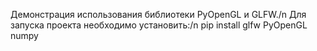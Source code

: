 Демонстрация использования библиотеки PyOpenGL и GLFW./n
Для запуска проекта необходимо установить:/n
pip install glfw PyOpenGL numpy
